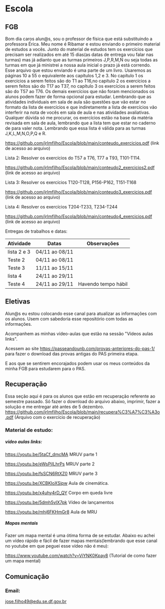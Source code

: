 # Escola
## FGB
Bom dia caros alun@s, sou o professor de física que está substituindo a professora Érica. Meu nome é Ribamar e estou enviando o primeiro material de estudos a vocês. Junto do material de estudos tem os exercícios que precisam ser realizados em até 15 dias(as datas de entrega vou falar nas turmas) mas já adianto que as turmas primeiros J,P,R,M,N ou seja todas as turmas em que já ministrei a nossa aula inicial o prazo já está correndo. Esse arquivo que estou enviando é uma parte de um livro. Usaremos as páginas 10 a 55 o equivalente aos capítulos 1,2 e 3. No capítulo 1 os exercícios a serem feitos são do T1 ao T16,no capítulo 2 os exercícios a serem feitos são do T17 ao T37, no capítulo 3 os exercícios a serem feitos são do T57 ao T76. Os demais exercícios que não foram mencionados os alunos podem fazer de forma opcional para estudar. Lembrando que as atividades individuais em sala de aula são questões que vão estar no formato da lista de exercícios e que indiretamente a lista de exercícios vão interferir na nota de vocês em sala de aula e nas atividades avaliativas. Qualquer dúvida só me procurar, os exercícios estão na base da matéria revisada em sala de aula, lembrando que a lista tem que estar no caderno de para valer nota.
Lembrando que essa lista é válida para as turmas J,K,L,M,N,O,P,Q e R.


https://github.com/jrlmfilho/Escola/blob/main/conteudo_exercicios.pdf (link de acesso ao arquivo)




Lista 2: Resolver os exercícios do T57 a T76, T77 a T93, T101-T114.

https://github.com/jrlmfilho/Escola/blob/main/conteudo2_exercicios2.pdf (link de acesso ao arquivo)

Lista 3:  Resolver os exercícios T120-T128, P156-P162, T151-T168

https://github.com/jrlmfilho/Escola/blob/main/conteudo3_exercicios.pdf (link de acesso ao arquivo)

Lista 4:  Resolver os exercícios T204-T233, T234-T244

https://github.com/jrlmfilho/Escola/blob/main/conteudo4_exercicios.pdf (link de acesso ao arquivo)

Entregas de trabalhos e datas:

| Atividade  | Datas        | Observações        | 
|------------|--------------|--------------------|
|lista 2 e 3 |04/11 ao 08/11|                    |
| Teste 2    |04/11 ao 08/11|                    |
| Teste 3    |11/11 ao 15/11|                    |
|lista 4     |24/11 ao 29/11|                    |
|Teste 4     |24/11 ao 29/11| Havendo tempo hábil|


## Eletivas
Alun@s eu estou colocando esse canal para atualizar as informações com os alunos. Usem com sabedoria esse repositório com todas as informações.

Acompanhem as minhas vídeo-aulas que estão na sessão "Vídeos aulas links".

Acessem ao site https://passeandounb.com/provas-anteriores-do-pas-1/ para fazer o download das provas antigas do PAS primeira etapa.

E aos que se sentirem encorajados podem usar os meus conteúdos da minha FGB para estudarem para o PAS.


## Recuperação
Essa seção aqui é para os alunos que estão em recuperação referente ao semestre passado. Só fazer o download do arquivo abaixo, imprimir, fazer a solução e me entregar até antes de 5 dezembro.  
https://github.com/jrlmfilho/Escola/blob/main/recupera%C3%A7%C3%A3o.pdf (Arquivo com o exercício de recuperação)
### Material de estudo:

##### vídeo aulas links:

https://youtu.be/5taCf_dmcMA MRUV parte 1

https://youtu.be/eWsPjILhrPs MRUV parte 2

https://youtu.be/fsSCN6RtXZ0 MRUV parte 3

https://youtu.be/XCBKIoXSipw Aula de cinemática.

https://youtu.be/x4uhy4rD_QY Corpo em queda livre

https://youtu.be/5dmh5vlX7pk Vídeo de lançamentos

https://youtu.be/mhj6FKHmGr8 Aula de MRU
##### Mapas mentais
Fazer um mapa mental é uma ótima forma de se estudar. Abaixo eu achei um vídeo rápido e fácil de fazer mapas mentais(lembrando que esse canal no youtube em que peguei esse vídeo não é meu):

https://www.youtube.com/watch?v=ViYNK0Kpay8 (Tutorial de como fazer um mapa mental)


## Comunicação 
### Email:
jose.filho49@edu.se.df.gov.br




